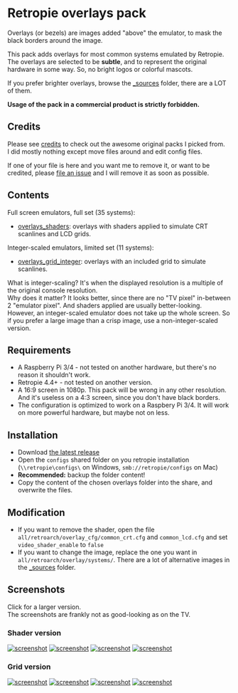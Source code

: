 # Retropie overlays pack

Overlays (or bezels) are images added "above" the emulator, to mask the black borders around the image.

This pack adds overlays for most common systems emulated by Retropie. The overlays are selected to be **subtle**, and to represent the original hardware in some way. So, no bright logos or colorful mascots.

If you prefer brighter overlays, browse the [_sources](https://github.com/cosmo0/retropie-overlays/tree/master/_sources) folder, there are a LOT of them.

**Usage of the pack in a commercial product is strictly forbidden.**

## Credits

Please see [credits](CREDITS.md) to check out the awesome original packs I picked from.  
I did mostly nothing except move files around and edit config files.

If one of your file is here and you want me to remove it, or want to be credited, please [file an issue](https://github.com/cosmo0/retropie-overlays/issues) and I will remove it as soon as possible.

## Contents

Full screen emulators, full set (35 systems):

- [overlays_shaders](overlays_shaders): overlays with shaders applied to simulate CRT scanlines and LCD grids.

Integer-scaled emulators, limited set (11 systems):

- [overlays_grid_integer](overlays_grid_integer): overlays with an included grid to simulate scanlines.

What is integer-scaling? It's when the displayed resolution is a multiple of the original console resolution.  
Why does it matter? It looks better, since there are no "TV pixel" in-between 2 "emulator pixel". And shaders applied are usually better-looking.  
However, an integer-scaled emulator does not take up the whole screen. So if you prefer a large image than a crisp image, use a non-integer-scaled version.

## Requirements

- A Raspberry Pi 3/4 - not tested on another hardware, but there's no reason it shouldn't work.
- Retropie 4.4+ - not tested on another version.
- A 16:9 screen in 1080p. This pack will be wrong in any other resolution. And it's useless on a 4:3 screen, since you don't have black borders.
- The configuration is optimized to work on a Raspbery Pi 3/4. It will work on more powerful hardware, but maybe not on less.

## Installation

- Download [the latest release](https://github.com/cosmo0/retropie-overlays/releases)
- Open the `configs` shared folder on you retropie installation (`\\retropie\configs\` on Windows, `smb://retropie/configs` on Mac)
- **Recommended:** backup the folder content!
- Copy the content of the chosen overlays folder into the share, and overwrite the files.

## Modification

- If you want to remove the shader, open the file `all/retroarch/overlay_cfg/common_crt.cfg` and `common_lcd.cfg` and set `video_shader_enable` to `false`
- If you want to change the image, replace the one you want in `all/retroarch/overlay/systems/`. There are a lot of alternative images in the [_sources](https://github.com/cosmo0/retropie-overlays/tree/master/_sources) folder.

## Screenshots

Click for a larger version.  
The screenshots are frankly not as good-looking as on the TV.

### Shader version

[![screenshot](https://raw.githubusercontent.com/cosmo0/retropie-overlays/docs/screenshots/thumb-shader-gba.jpg)](https://raw.githubusercontent.com/cosmo0/retropie-overlays/docs/screenshots/shader-gba.png) [![screenshot](https://raw.githubusercontent.com/cosmo0/retropie-overlays/docs/screenshots/thumb-shader-ms.jpg)](https://raw.githubusercontent.com/cosmo0/retropie-overlays/docs/screenshots/shader-ms.png) [![screenshot](https://raw.githubusercontent.com/cosmo0/retropie-overlays/docs/screenshots/thumb-shader-neogeo.jpg)](https://raw.githubusercontent.com/cosmo0/retropie-overlays/docs/screenshots/shader-neogeo.png) [![screenshot](https://raw.githubusercontent.com/cosmo0/retropie-overlays/docs/screenshots/thumb-shader-nes.jpg)](https://raw.githubusercontent.com/cosmo0/retropie-overlays/docs/screenshots/shader-nes.png)


### Grid version

[![screenshot](https://raw.githubusercontent.com/cosmo0/retropie-overlays/docs/screenshots/thumb-grid-gbc.jpg)](https://raw.githubusercontent.com/cosmo0/retropie-overlays/docs/screenshots/grid-gbc.png) [![screenshot](https://raw.githubusercontent.com/cosmo0/retropie-overlays/docs/screenshots/thumb-grid-gg.jpg)](https://raw.githubusercontent.com/cosmo0/retropie-overlays/docs/screenshots/grid-gg.png) [![screenshot](https://raw.githubusercontent.com/cosmo0/retropie-overlays/docs/screenshots/thumb-grid-pce.jpg)](https://raw.githubusercontent.com/cosmo0/retropie-overlays/docs/screenshots/grid-pce.png) [![screenshot](https://raw.githubusercontent.com/cosmo0/retropie-overlays/docs/screenshots/thumb-grid-castle.jpg)](https://raw.githubusercontent.com/cosmo0/retropie-overlays/docs/screenshots/grid-snes.png)
